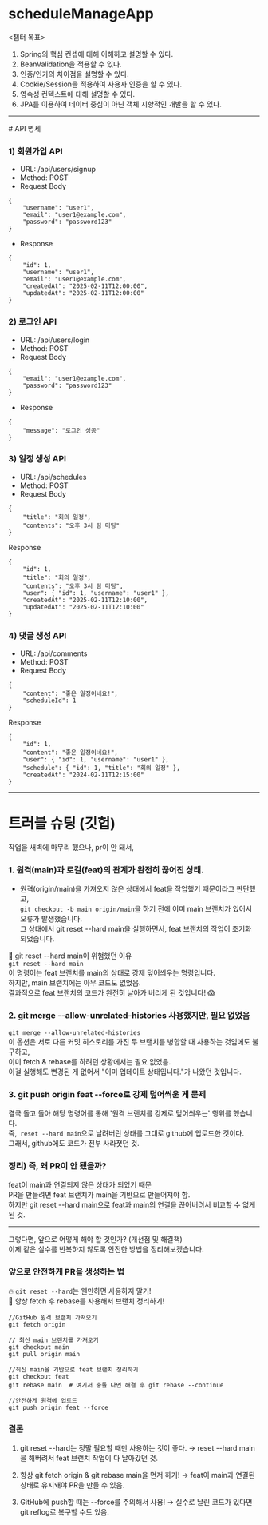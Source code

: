 # scheduleManageApp
<챕터 목표>
1. Spring의 핵심 컨셉에 대해 이해하고 설명할 수 있다.
2. BeanValidation을 적용할 수 있다.
3. 인증/인가의 차이점을 설명할 수 있다.
4. Cookie/Session을 적용하여 사용자 인증을 할 수 있다.
5. 영속성 컨텍스트에 대해 설명할 수 있다.
6. JPA를 이용하여 데이터 중심이 아닌 객체 지향적인 개발을 할 수 있다.

<hr>
# API 명세

### 1) 회원가입 API
- URL: /api/users/signup
- Method: POST
- Request Body
```
{
    "username": "user1",
    "email": "user1@example.com",
    "password": "password123"
}
```

- Response
```
{
    "id": 1,
    "username": "user1",
    "email": "user1@example.com",
    "createdAt": "2025-02-11T12:00:00",
    "updatedAt": "2025-02-11T12:00:00"
}
```
### 2) 로그인 API
- URL: /api/users/login
- Method: POST
- Request Body
```
{
    "email": "user1@example.com",
    "password": "password123"
}
```
- Response
```
{
    "message": "로그인 성공"
}
```

### 3) 일정 생성 API
- URL: /api/schedules
- Method: POST
- Request Body
```
{
    "title": "회의 일정",
    "contents": "오후 3시 팀 미팅"
}
```
Response
```
{
    "id": 1,
    "title": "회의 일정",
    "contents": "오후 3시 팀 미팅",
    "user": { "id": 1, "username": "user1" },
    "createdAt": "2025-02-11T12:10:00",
    "updatedAt": "2025-02-11T12:10:00"
}
```
### 4) 댓글 생성 API
- URL: /api/comments
- Method: POST
- Request Body
```
{
    "content": "좋은 일정이네요!",
    "scheduleId": 1
}
```
Response
```
{
    "id": 1,
    "content": "좋은 일정이네요!",
    "user": { "id": 1, "username": "user1" },
    "schedule": { "id": 1, "title": "회의 일정" },
    "createdAt": "2024-02-11T12:15:00"
}
```

<hr>

# 트러블 슈팅 (깃헙)
작업을 새벽에 마무리 했으나, pr이 안 돼서, 

### 1. 원격(main)과 로컬(feat)의 관계가 완전히 끊어진 상태.
- 원격(origin/main)을 가져오지 않은 상태에서 feat을 작업했기 때문이라고  판단했고,<br>
`git checkout -b main origin/main`을 하기 전에 이미 main 브랜치가 있어서 오류가 발생했습니다.<br>
그 상태에서 git reset --hard main을 실행하면서, feat 브랜치의 작업이 초기화 되었습니다.<br>

🚨 git reset --hard main이 위험했던 이유<br>
`git reset --hard main`<br>
이 명령어는 feat 브랜치를 main의 상태로 강제 덮어씌우는 명령입니다.<br>
하지만, main 브랜치에는 아무 코드도 없었음.<br>
결과적으로 feat 브랜치의 코드가 완전히 날아가 버리게 된 것입니다! 😱<br>

### 2. git merge --allow-unrelated-histories 사용했지만, 필요 없었음
`git merge --allow-unrelated-histories`<br>
이 옵션은 서로 다른 커밋 히스토리를 가진 두 브랜치를 병합할 때 사용하는 것임에도 불구하고,<br>
이미 fetch & rebase를 하려던 상황에서는 필요 없었음.<br>
이걸 실행해도 변경된 게 없어서 "이미 업데이트 상태입니다."가 나왔던 것입니다.<br>


### 3. git push origin feat --force로 강제 덮어씌운 게 문제
결국 돌고 돌아 해당 명령어를 통해 '원격 브랜치를 강제로 덮어씌우는' 행위를 했습니다.<br>
즉,` reset --hard main`으로 날려버린 상태를 그대로 github에 업로드한 것이다.<br>
그래서, github에도 코드가 전부 사라졋던 것.<br>

### 정리) 즉, 왜 PR이 안 됐을까?
feat이 main과 연결되지 않은 상태가 되었기 때문<br>
PR을 만들려면 feat 브랜치가 main을 기반으로 만들어져야 함.<br>
하지만 git reset --hard main으로 feat과 main의 연결을 끊어버려서 비교할 수 없게 된 것.<br>

<hr>

그렇다면, 앞으로 어떻게 해야 할 것인가? (개선점 및 해결책)<br>
이제 같은 실수를 반복하지 않도록 안전한 방법을 정리해보겠습니다.

### 앞으로 안전하게 PR을 생성하는 법
🔥 `git reset --hard`는 웬만하면 사용하지 말기!<br>
🌟 항상 fetch 후 rebase를 사용해서 브랜치 정리하기!

```
//GitHub 원격 브랜치 가져오기
git fetch origin

// 최신 main 브랜치를 가져오기
git checkout main
git pull origin main

//최신 main을 기반으로 feat 브랜치 정리하기
git checkout feat
git rebase main  # 여기서 충돌 나면 해결 후 git rebase --continue

//안전하게 원격에 업로드
git push origin feat --force
```

### 결론
1. git reset --hard는 정말 필요할 때만 사용하는 것이 좋다.
→ reset --hard main을 해버려서 feat 브랜치 작업이 다 날아갔던 것.

2. 항상 git fetch origin & git rebase main을 먼저 하기!
→ feat이 main과 연결된 상태로 유지돼야 PR을 만들 수 있음.

3. GitHub에 push할 때는 --force를 주의해서 사용!
→ 실수로 날린 코드가 있다면 git reflog로 복구할 수도 있음.
